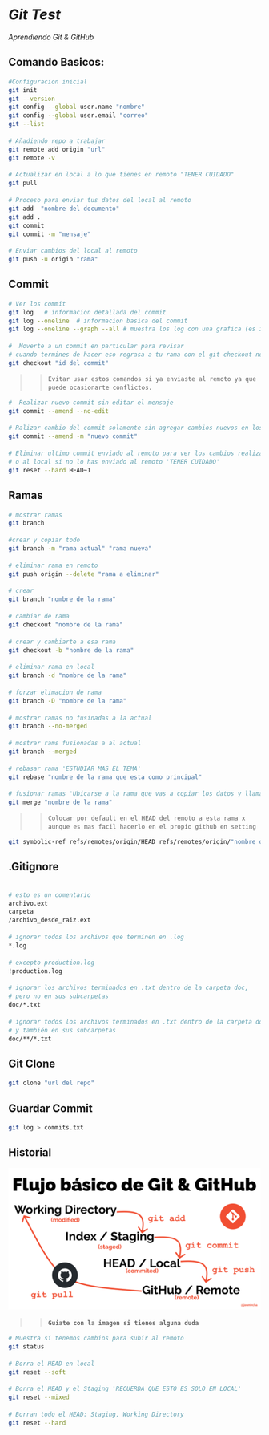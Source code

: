 # **_Git Test_**

_Aprendiendo Git & GitHub_


## Comando Basicos:

```bash
#Configuracion inicial
git init
git --version
git config --global user.name "nombre"
git config --global user.email "correo"
git --list

# Añadiendo repo a trabajar
git remote add origin "url"
git remote -v

# Actualizar en local a lo que tienes en remoto "TENER CUIDADO"
git pull

# Proceso para enviar tus datos del local al remoto
git add  "nombre del documento"
git add .
git commit
git commit -m "mensaje"

# Enviar cambios del local al remoto
git push -u origin "rama"
```

## Commit

```bash
# Ver los commit
git log   # informacion detallada del commit
git log --oneline  # informacion basica del commit
git log --oneline --graph --all # muestra los log con una grafica (es irrelevante)

#  Moverte a un commit en particular para revisar
# cuando termines de hacer eso regrasa a tu rama con el git checkout nombre de rama
git checkout "id del commit"
```

>> `Evitar usar estos comandos si ya enviaste al remoto ya que puede ocasionarte conflictos.`

```bash
#  Realizar nuevo commit sin editar el mensaje
git commit --amend --no-edit

# Ralizar cambio del commit solamente sin agregar cambios nuevos en los documentos trackeados
git commit --amend -m "nuevo commit"

# Eliminar ultimo commit enviado al remoto para ver los cambios realizar push
# o al local si no lo has enviado al remoto 'TENER CUIDADO'
git reset --hard HEAD~1

```

## Ramas

```bash
# mostrar ramas
git branch

#crear y copiar todo
git branch -m "rama actual" "rama nueva"

# eliminar rama en remoto
git push origin --delete "rama a eliminar"

# crear
git branch "nombre de la rama"

# cambiar de rama
git checkout "nombre de la rama"

# crear y cambiarte a esa rama
git checkout -b "nombre de la rama"

# eliminar rama en local
git branch -d "nombre de la rama"

# forzar elimacion de rama
git branch -D "nombre de la rama"

# mostrar ramas no fusinadas a la actual
git branch --no-merged

# mostrar rams fusionadas a al actual
git branch --merged

# rebasar rama 'ESTUDIAR MAS EL TEMA'
git rebase "nombre de la rama que esta como principal"

# fusionar ramas 'Ubicarse a la rama que vas a copiar los datos y llamar a la que tiene los datos"
git merge "nombre de la rama"

```

>> `Colocar por default en el HEAD del remoto a esta rama x aunque es mas facil hacerlo en el propio github en setting`

```bash
git symbolic-ref refs/remotes/origin/HEAD refs/remotes/origin/"nombre de la rama"
```

## .Gitignore

```bash

# esto es un comentario
archivo.ext
carpeta
/archivo_desde_raiz.ext

# ignorar todos los archivos que terminen en .log
*.log

# excepto production.log
!production.log

# ignorar los archivos terminados en .txt dentro de la carpeta doc,
# pero no en sus subcarpetas
doc/*.txt

# ignorar todos los archivos terminados en .txt dentro de la carpeta doc
# y también en sus subcarpetas
doc/**/*.txt
```

## Git Clone

```bash
git clone "url del repo"
```

## Guardar Commit

```bash
git log > commits.txt
```

## Historial

![Flujo de Git&GitHub](img/git-status.png)
>> **`Guiate con la imagen si tienes alguna duda`**
``` bash
# Muestra si tenemos cambios para subir al remoto
git status

# Borra el HEAD en local
git reset --soft

# Borra el HEAD y el Staging 'RECUERDA QUE ESTO ES SOLO EN LOCAL'
git reset --mixed

# Borran todo el HEAD: Staging, Working Directory 
git reset --hard
```
